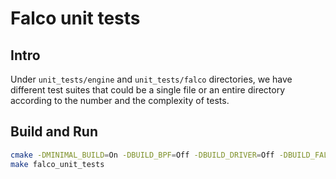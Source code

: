 # Falco unit tests

## Intro

Under `unit_tests/engine` and `unit_tests/falco` directories, we have different test suites that could be a single file or an entire directory according to the number and the complexity of tests.

## Build and Run

```bash
cmake -DMINIMAL_BUILD=On -DBUILD_BPF=Off -DBUILD_DRIVER=Off -DBUILD_FALCO_UNIT_TESTS=On ..
make falco_unit_tests     
```
